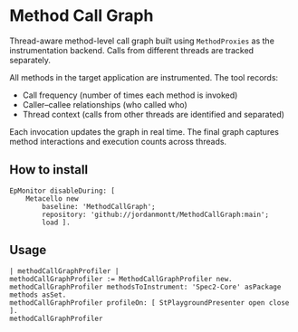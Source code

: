 # Method Call Graph

Thread-aware method-level call graph built using `MethodProxies` as the instrumentation backend. Calls from different threads are tracked separately.

All methods in the target application are instrumented. The tool records:

- Call frequency (number of times each method is invoked)
- Caller–callee relationships (who called who)
- Thread context (calls from other threads are identified and separated)

Each invocation updates the graph in real time. The final graph captures method interactions and execution counts across threads.

## How to install

```st
EpMonitor disableDuring: [
	Metacello new
		baseline: 'MethodCallGraph';
		repository: 'github://jordanmontt/MethodCallGraph:main';
		load ].
```

## Usage

```st
| methodCallGraphProfiler |
methodCallGraphProfiler := MethodCallGraphProfiler new.
methodCallGraphProfiler methodsToInstrument: 'Spec2-Core' asPackage methods asSet.
methodCallGraphProfiler profileOn: [ StPlaygroundPresenter open close ].
methodCallGraphProfiler 
```
